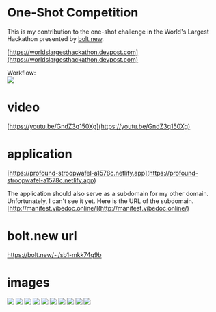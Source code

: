 # One-Shot Competition
This is my contribution to the one-shot challenge in the World's Largest Hackathon presented by [bolt.new](https://bolt.new).  

[https://worldslargesthackathon.devpost.com](https://worldslargesthackathon.devpost.com)

Workflow:  
![](assets/workflow.png)

# video
[https://youtu.be/GndZ3q150Xg](https://youtu.be/GndZ3q150Xg)  



# application
[https://profound-stroopwafel-a1578c.netlify.app](https://profound-stroopwafel-a1578c.netlify.app)  

The application should also serve as a subdomain for my other domain.   
Unfortunately, I can't see it yet. Here is the URL of the subdomain. [http://manifest.vibedoc.online/](http://manifest.vibedoc.online/)  


# bolt.new url
https://bolt.new/~/sb1-mkk74q9b


# images
![](assets/01.png)
![](assets/02.png)
![](assets/03.png)
![](assets/04.png)
![](assets/05.png)
![](assets/06.png)
![](assets/07.png)
![](assets/08.png)
![](assets/09.png)
![](assets/10.png)
